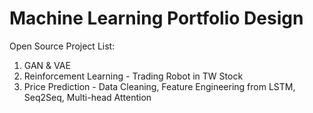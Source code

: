 # Machine Learning Portfolio Design

Open Source Project List:

1. GAN & VAE
2. Reinforcement Learning - Trading Robot in TW Stock
3. Price Prediction - Data Cleaning, Feature Engineering from LSTM, Seq2Seq, Multi-head Attention

